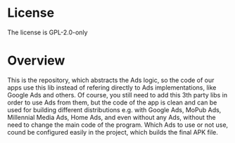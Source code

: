 # License

The license is GPL-2.0-only

# Overview

This is the repository, which abstracts the Ads logic, so the code of our apps use this lib instead of refering directly to Ads implementations, like Google Ads and others.
Of course, you still need to add this 3th party libs in order to use Ads from them, but the code of the app is clean and can be used for building different distributions e.g. with Google Ads, MoPub Ads, Millennial Media Ads, Home Ads, and even without any Ads, without the need to change the main code of the program.
Which Ads to use or not use, cound be configured easily in the project, which builds the final APK file.

